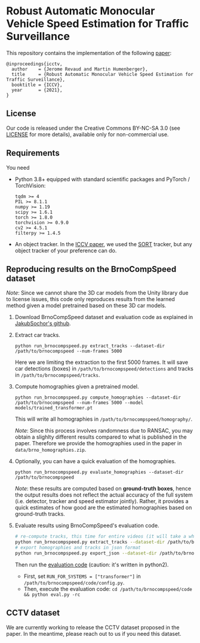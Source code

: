 # Robust Automatic Monocular Vehicle Speed Estimation for Traffic Surveillance #
This repository contains the implementation of the following [paper](https://europe.naverlabs.com/research/publications/robust-and-automatic-monocular-vehicle-speed-estimation-for-traffic-surveillance/):

```text
@inproceedings{icctv,
  author    = {Jerome Revaud and Martin Humenberger},
  title     = {Robust Automatic Monocular Vehicle Speed Estimation for Traffic Surveillance},
  booktitle = {ICCV},
  year      = {2021},
}
```

License
-------
Our code is released under the Creative Commons BY-NC-SA 3.0 (see [LICENSE](LICENSE) for more details), available only for non-commercial use.


Requirements
------------
You need 
  - Python 3.8+ equipped with standard scientific packages and PyTorch / TorchVision:
    ```
    tqdm >= 4
    PIL >= 8.1.1
    numpy >= 1.19
    scipy >= 1.6.1
    torch >= 1.8.0
    torchvision >= 0.9.0
    cv2 >= 4.5.1
    filterpy >= 1.4.5
    ```
 - An object tracker. In the [ICCV paper](https://europe.naverlabs.com/research/publications/robust-and-automatic-monocular-vehicle-speed-estimation-for-traffic-surveillance/), 
   we used the [SORT](https://github.com/abewley/sort) tracker, but any object tracker of your preference can do.


Reproducing results on the BrnoCompSpeed dataset
------------------------------------------------

*Note*: Since we cannot share the 3D car models from the Unity library due to license issues, 
         this code only reproduces results from the learned method given a model pretrained based
         on these 3D car models.

1. Download BrnoCompSpeed dataset and evaluation code as explained in [JakubSochor's github](https://github.com/JakubSochor/BrnoCompSpeed).

2. Extract car tracks.

    `python run_brnocompspeed.py extract_tracks --dataset-dir /path/to/brnocompspeed --num-frames 5000`

    Here we are limiting the extraction to the first 5000 frames.
    It will save car detections (boxes) in `/path/to/brnocompspeed/detections`
    and tracks in `/path/to/brnocompspeed/tracks`.


3. Compute homographies given a pretrained model.

    `python run_brnocompspeed.py compute_homographies --dataset-dir /path/to/brnocompspeed --num-frames 5000 --model models/trained_transformer.pt`

    This will write all homographies in `/path/to/brnocompspeed/homography/`.

    *Note*: Since this process involves randomness due to RANSAC, you may obtain a slighlty different
    results compared to what is published in the paper. 
    Therefore we provide the homographies used in the paper in `data/brno_homographies.zip`.


4. Optionally, you can have a quick evaluation of the homographies.

    `python run_brnocompspeed.py evaluate_homographies --dataset-dir /path/to/brnocompspeed`

    *Note*: these results are computed based on **ground-truth boxes**, 
    hence the output results does not reflect the actual accuracy of the full system
    (i.e. detector, tracker and speed estimator jointly). Rather, it provides a quick
    estimates of how good are the estimated homographies based on ground-truth tracks.


5. Evaluate results using BrnoCompSpeed's evaluation code.

    ```bash
    # re-compute tracks, this time for entire videos (it will take a while)
    python run_brnocompspeed.py extract_tracks --dataset-dir /path/to/brnocompspeed 
    # export homographies and tracks in json format
    python run_brnocompspeed.py export_json --dataset-dir /path/to/brnocompspeed
    ```

    Then run the [evaluation code](https://github.com/JakubSochor/BrnoCompSpeed) (caution: it's written in python2).
    - First, set `RUN_FOR_SYSTEMS = ["transformer"]` in `/path/to/brnocompspeed/code/config.py`.
    - Then, execute the evaluation code:
      `cd /path/to/brnocompspeed/code && python eval.py -rc`


CCTV dataset
------------
We are currently working to release the CCTV dataset proposed in the paper.
In the meantime, please reach out to us if you need this dataset.
